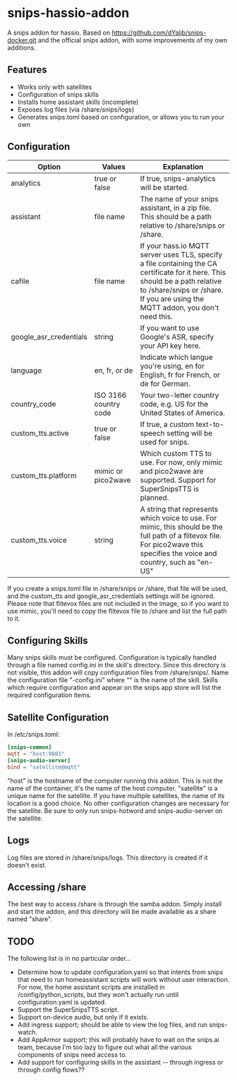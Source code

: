 # snips-hassio-addon
A snips addon for hassio.  Based on https://github.com/dYalib/snips-docker.git
and the official snips addon, with some improvements of my own additions.

## Features
- Works only with satellites
- Configuration of snips skills
- Installs home assistant skills (incomplete)
- Exposes log files (via /share/snips/logs)
- Generates snips.toml based on configuration, or allows you to run your own

## Configuration
| Option | Values | Explanation |
|--------|--------|-------------|
|analytics|true or false|If true, snips-analytics will be started.|
|assistant|file name|The name of your snips assistant, in a zip file.  This should be a path relative to /share/snips or /share.|
|cafile|file name|If your hass.io MQTT server uses TLS, specify a file containing the CA certificate for it here.  This should be a path relative to /share/snips or /share.  If you are using the MQTT addon, you don't need this.|
|google_asr_credentials|string|If you want to use Google's ASR, specify your API key here.|
|language|en, fr, or de|Indicate which langue you're using, en for English, fr for French, or de for German.|
|country_code|ISO 3166 country code|Your two-letter country code, e.g. US for the United States of America.|
|custom_tts.active|true or false|If true, a custom text-to-speech setting will be used for snips.|
|custom_tts.platform|mimic or pico2wave|Which custom TTS to use. For now, only mimic and pico2wave are supported.  Support for SuperSnipsTTS is planned.|
|custom_tts.voice|string|A string that represents which voice to use.  For mimic, this should be the full path of a flitevox file.  For pico2wave this specifies the voice and country, such as "en-US"|

If you create a snips.toml file in /share/snips or /share, that file will be
used, and the custom_tts and google_asr_credentials settings will be ignored.
Please note that flitevox files are not included in the image, so if you want
to use mimic, you'll need to copy the flitevox file to /share and list the full
path to it.

## Configuring Skills
Many snips skills must be configured. Configuration is typically handled
through a file named config.ini in the skill's directory.  Since this directory
is not visible, this addon will copy configuration files from /share/snips/.
Name the configuration file "<skillname>-config.ini" where "<skillname>" is the
name of the skill.  Skills which require configuration and appear on the snips
app store will list the required configuration items.

## Satellite Configuration
In /etc/snips.toml:
```toml
[snips-common]
mqtt = "host:9883"
[snips-audio-server]
bind = "satellite@mqtt"
```
"host" is the hostname of the computer running this addon.  This is not the
name of the container, it's the name of the host computer.  "satellite" is a
unique name for the satellite.  If you have multiple satellites, the name of
its location is a good choice.  No other configuration changes are necessary
for the satellite.  Be sure to only run snips-hotword and snips-audio-server on
the satellite.

## Logs
Log files are stored in /share/snips/logs.  This directory is created if it
doesn't exist.
 
## Accessing /share
The best way to access /share is through the samba addon.  Simply install and
start the addon, and this directory will be made available as a share named
"share".

## TODO
The following list is in no particular order...

- Determine how to update configuration.yaml so that intents from snips that need to run homeassistant scripts will work without user interaction.  For now, the home assistant scripts are installed in /config/python_scripts, but they won't actually run until configuration.yaml is updated.
- Support the SuperSnipsTTS script.
- Support on-device audio, but only if it exists.
- Add ingress support; should be able to view the log files, and run snips-watch.
- Add AppArmor support; this will probably have to wait on the snips.ai team, because I'm too lazy to figure out what all the various components of snips need access to.
- Add support for configuring skills in the assistant -- through ingress or through config flows??
